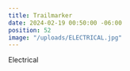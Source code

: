 ```yaml
---
title: Trailmarker
date: 2024-02-19 00:50:00 -06:00
position: 52
image: "/uploads/ELECTRICAL.jpg"
---
```


Electrical